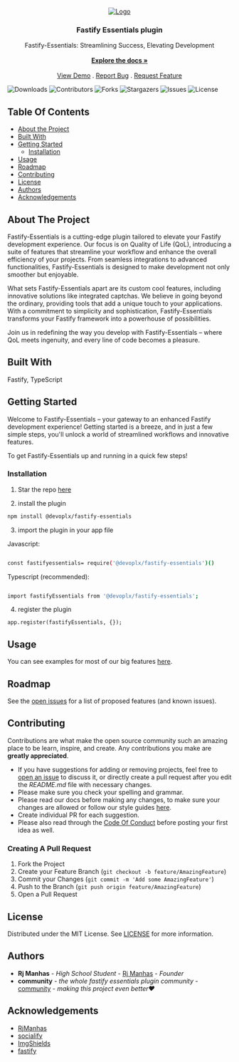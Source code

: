<br/>
<p align="center">
  <a href="https://github.com/devoplx/fastify-essentials">
    <img src="https://socialify.git.ci/devoplx/fastify-essentials/image?font=KoHo&name=1&owner=1&theme=Dark" alt="Logo" >
  </a>

  <h3 align="center">Fastify Essentials plugin</h3>

  <p align="center">
    Fastify-Essentials: Streamlining Success, Elevating Development
    <br/>
    <br/>
    <a href="https://github.com/devoplx/fastify-essentials"><strong>Explore the docs »</strong></a>
    <br/>
    <br/>
    <a href="https://github.com/devoplx/fastify-essentials">View Demo</a>
    .
    <a href="https://github.com/devoplx/fastify-essentials/issues">Report Bug</a>
    .
    <a href="https://github.com/devoplx/fastify-essentials/issues">Request Feature</a>
  </p>
</p>

![Downloads](https://img.shields.io/github/downloads/devoplx/fastify-essentials/total) ![Contributors](https://img.shields.io/github/contributors/devoplx/fastify-essentials?color=dark-green) ![Forks](https://img.shields.io/github/forks/devoplx/fastify-essentials?style=social) ![Stargazers](https://img.shields.io/github/stars/devoplx/fastify-essentials?style=social) ![Issues](https://img.shields.io/github/issues/devoplx/fastify-essentials) ![License](https://img.shields.io/github/license/devoplx/fastify-essentials)

## Table Of Contents

- [About the Project](#about-the-project)
- [Built With](#built-with)
- [Getting Started](#getting-started)
  - [Installation](#installation)
- [Usage](#usage)
- [Roadmap](#roadmap)
- [Contributing](#contributing)
- [License](#license)
- [Authors](#authors)
- [Acknowledgements](#acknowledgements)

## About The Project

Fastify-Essentials is a cutting-edge plugin tailored to elevate your Fastify development experience. Our focus is on Quality of Life (QoL), introducing a suite of features that streamline your workflow and enhance the overall efficiency of your projects. From seamless integrations to advanced functionalities, Fastify-Essentials is designed to make development not only smoother but enjoyable.

What sets Fastify-Essentials apart are its custom cool features, including innovative solutions like integrated captchas. We believe in going beyond the ordinary, providing tools that add a unique touch to your applications. With a commitment to simplicity and sophistication, Fastify-Essentials transforms your Fastify framework into a powerhouse of possibilities.

Join us in redefining the way you develop with Fastify-Essentials – where QoL meets ingenuity, and every line of code becomes a pleasure.

## Built With

Fastify, TypeScript

## Getting Started

Welcome to Fastify-Essentials – your gateway to an enhanced Fastify development experience! Getting started is a breeze, and in just a few simple steps, you'll unlock a world of streamlined workflows and innovative features.

To get Fastify-Essentials up and running in a quick few steps!

### Installation

1. Star the repo [here](https://github.com/devoplx/fastify-essentials)

2. install the plugin

```sh
npm install @devoplx/fastify-essentials
```

3. import the plugin in your app file

Javascript:

```sh

const fastifyessentials= require('@devoplx/fastify-essentials')()
```

Typescript (recommended):

```sh

import fastifyEssentials from '@devoplx/fastify-essentials';
```

4. register the plugin

```TS
app.register(fastifyEssentials, {});
```

## Usage

You can see examples for most of our big features [here](soontochange.com).

## Roadmap

See the [open issues](https://github.com/devoplx/fastify-essentials/issues) for a list of proposed features (and known issues).

## Contributing

Contributions are what make the open source community such an amazing place to be learn, inspire, and create. Any contributions you make are **greatly appreciated**.

- If you have suggestions for adding or removing projects, feel free to [open an issue](https://github.com/devoplx/fastify-essentials/issues/new) to discuss it, or directly create a pull request after you edit the _README.md_ file with necessary changes.
- Please make sure you check your spelling and grammar.
- Please read our docs before making any changes, to make sure your changes are allowed or follow our style guides [here](linkcomingsoon.com).
- Create individual PR for each suggestion.
- Please also read through the [Code Of Conduct](https://github.com/devoplx/fastify-essentials/blob/main/CODE_OF_CONDUCT.md) before posting your first idea as well.

### Creating A Pull Request

1. Fork the Project
2. Create your Feature Branch (`git checkout -b feature/AmazingFeature`)
3. Commit your Changes (`git commit -m 'Add some AmazingFeature'`)
4. Push to the Branch (`git push origin feature/AmazingFeature`)
5. Open a Pull Request

## License

Distributed under the MIT License. See [LICENSE](https://github.com/devoplx/fastify-essentials/blob/main/LICENSE.md) for more information.

## Authors

- **Rj Manhas** - _High School Student_ - [Rj Manhas](https://github.com/RjManhas/) - _Founder_
- **community** - _the whole fastify essentials plugin community_ - [community](https://github.com/devoplx/fastify-essentials) - _making this project even better❤_

## Acknowledgements

- [RjManhas](https://github.com/RjManhas/)
- [socialify](https://socialify.git.ci/)
- [ImgShields](https://shields.io/)
- [fastify](fastify.dev)
